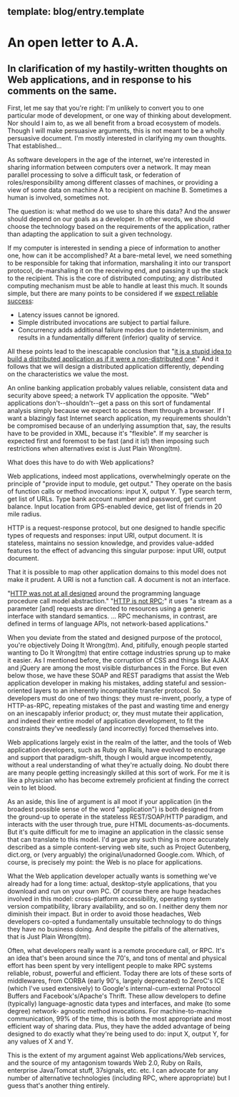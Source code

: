 template: blog/entry.template
---

# An open letter to A.A.

## In clarification of my hastily-written thoughts on Web applications, and in response to his comments on the same.

First, let me say that you're right: I'm unlikely to convert you to one
particular mode of development, or one way of thinking about development. Nor
should I aim to, as we all benefit from a broad ecosystem of models. Though I
will make persuasive arguments, this is not meant to be a wholly persuasive
document. I'm mostly interested in clarifying my own thoughts. That
established...

As software developers in the age of the internet, we're interested in sharing
information between computers over a network. It may mean parallel processing to
solve a difficult task, or federation of roles/responsibility among different
classes of machines, or providing a view of some data on machine A to a
recipient on machine B. Sometimes a human is involved, sometimes not.

The question is: what method do we use to share this data? And the answer should
depend on our goals as a developer. In other words, we should choose the
technology based on the requirements of the application, rather than adapting
the application to suit a given technology.

If my computer is interested in sending a piece of information to another one,
how can it be accomplished? At a bare-metal level, we need something to be
responsible for taking that information, marshaling it into our transport
protocol, de-marshaling it on the receiving end, and passing it up the stack to
the recipient. This is the core of distributed computing; any distributed
computing mechanism must be able to handle at least this much. It sounds simple,
but there are many points to be considered if we [expect reliable success][1]:

* Latency issues cannot be ignored.
* Simple distributed invocations are subject to partial failure.
* Concurrency adds additional failure modes due to indeterminism, and results in
  a fundamentally different (inferior) quality of service.

All these points lead to the inescapable conclusion that
"[it is a stupid idea to build a distributed application as if it were a non-distributed one][1]."
And it follows that we will design a distributed application differently,
depending on the characteristics we value the most.

An online banking application probably values reliable, consistent data and
security above speed; a network TV application the opposite. "Web" applications
don't--shouldn't--get a pass on this sort of fundamental analysis simply
because we expect to access them through a browser. If I want a blazingly fast
Internet search application, my requirements shouldn't be compromised because of
an underlying assumption that, say, the results have to be provided in XML,
because it's "flexible". If my searcher is expected first and foremost to be
fast (and it is!) then imposing such restrictions when alternatives exist is
Just Plain Wrong(tm).

What does this have to do with Web applications?

Web applications, indeed most applications, overwhelmingly operate on the
principle of "provide input to module, get output." They operate on the basis of
function calls or method invocations: input X, output Y. Type search term, get
list of URLs. Type bank account number and password, get current balance. Input
location from GPS-enabled device, get list of friends in 20 mile radius.

HTTP is a request-response protocol, but one designed to handle specific types
of requests and responses: input URI, output document. It is stateless,
maintains no session knowledge, and provides value-added features to the effect
of advancing this singular purpose: input URI, output document.

That it is possible to map other application domains to this model does not make
it prudent. A URI is not a function call. A document is not an interface.

"[HTTP was not at all designed][2] around the programming language procedure
call model abstraction."
"[HTTP is not RPC][3];" it uses "a stream as a parameter [and] requests are
directed to resources using a generic interface with standard semantics. ...
RPC mechanisms, in contrast, are defined in terms of language APIs, not
network-based applications."

When you deviate from the stated and designed purpose of the protocol, you're
objectively Doing It Wrong(tm). And, pitifully, enough people started wanting to
Do It Wrong(tm) that entire cottage industries sprung up to make it easier. As I
mentioned before, the corruption of CSS and things like AJAX and jQuery are
among the most visible disturbances in the Force. But even below those, we have
these SOAP and REST paradigms that assist the Web application developer in
making his mistakes, adding stateful and session-oriented layers to an
inherently incompatible transfer protocol. So developers must do one of two
things: they must re-invent, poorly, a type of HTTP-as-RPC, repeating mistakes
of the past and wasting time and energy on an inescapably inferior product; or,
they must mutate their application, and indeed their entire model of application
development, to fit the constraints they've needlessly (and incorrectly) forced
themselves into.

Web applications largely exist in the realm of the latter, and the tools of Web
application developers, such as Ruby on Rails, have evolved to encourage and
support that paradigm-shift, though I would argue incompetently, without a real
understanding of what they're actually doing. No doubt there are many people
getting increasingly skilled at this sort of work. For me it is like a physician
who has become extremely proficient at finding the correct vein to let blood.

As an aside, this line of argument is all moot if your application (in the
broadest possible sense of the word "application") is both designed from the
ground-up to operate in the stateless REST/SOAP/HTTP paradigm, and interacts
with the user through true, pure HTML documents-as-documents. But it's quite
difficult for me to imagine an application in the classic sense that can
translate to this model. I'd argue any such thing is more accurately described
as a simple content-serving web site, such as Project Gutenberg, dict.org, or
(very arguably) the original/unadorned Google.com. Which, of course, is
precisely my point: the Web is no place for applications.

What the Web application developer actually wants is something we've already had
for a long time: actual, desktop-style applications, that you download and run
on your own PC. Of course there are huge headaches involved in this model:
cross-platform accessibility, operating system version compatibility, library
availability, and so on. I neither deny them nor diminish their impact. But in
order to avoid those headaches, Web developers co-opted a fundamentally
unsuitable technology to do things they have no business doing. And despite the
pitfalls of the alternatives, that is Just Plain Wrong(tm).

Often, what developers really want is a remote procedure call, or RPC. It's an
idea that's been around since the 70's, and tons of mental and physical effort
has been spent by very intelligent people to make RPC systems reliable, robust,
powerful and efficient. Today there are lots of these sorts of middlewares, from
CORBA (early 90's, largely deprecated) to ZeroC's ICE (which I've used
extensively) to Google's internal-cum-external Protocol Buffers and
Facebook's/Apache's Thrift. These allow developers to define (typically)
language-agnostic data types and interfaces, and make (to some degree) network-
agnostic method invocations. For machine-to-machine communication, 99% of the
time, this is both the most appropriate and most efficient way of sharing data.
Plus, they have the added advantage of being designed to do exactly what they're
being used to do: input X, output Y, for any values of X and Y.

This is the extent of my argument against Web applications/Web services, and the
source of my antagonism towards Web 2.0, Ruby on Rails, enterprise Java/Tomcat
stuff, 37signals, etc. etc. I can advocate for any number of alternative
technologies (including RPC, where appropriate) but I guess that's another thing
entirely.

[1]: http://zeroc.com/blogs/michi/2008/07/17/another-note-on-distributed-computing
[2]: http://zeroc.com/blogs/michi/2008/07/22/a-matter-of-definition/
[3]: http://www.ics.uci.edu/~fielding/pubs/dissertation/evaluation.htm
